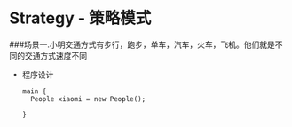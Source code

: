 # Strategy - 策略模式

###场景一.小明交通方式有步行，跑步，单车，汽车，火车，飞机。他们就是不同的交通方式速度不同


* 程序设计

  ```
  main {
    People xiaomi = new People();
    
  }
  ```
